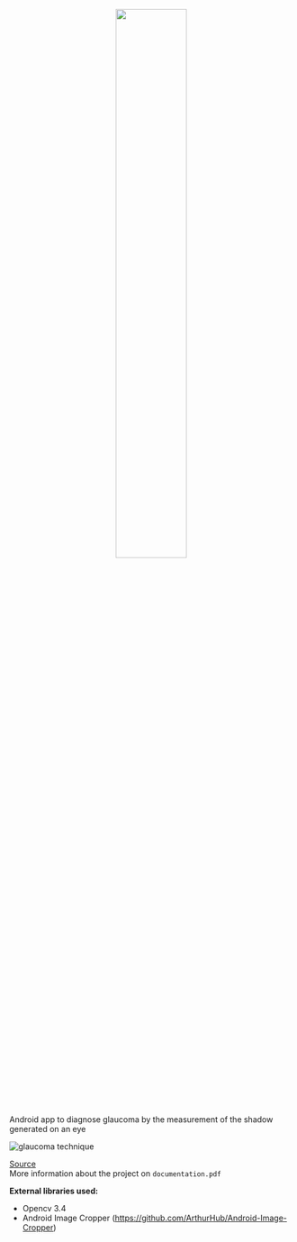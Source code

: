
<p align="center">
  <img  width="50%" src="https://i.imgur.com/0VrhyOT.png">
</p>

Android app to diagnose glaucoma by the measurement of the shadow generated on an eye  
  
![glaucoma technique](https://i.imgur.com/5UwxJPC.png)  
  
[Source](https://oftalmologia.eloculista.es/index.php?option=com_k2&view=item&id=126:valoraci%C3%B3n-del-%C3%A1ngulo-camerular-iluminaci%C3%B3n-paralela)  
More information about the project on `documentation.pdf`
  
**External libraries used:**  
- Opencv 3.4  
- Android Image Cropper (https://github.com/ArthurHub/Android-Image-Cropper)

